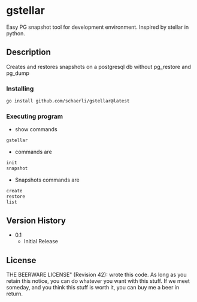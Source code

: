 # gstellar

Easy PG snapshot tool for development environment. Inspired by stellar in python.

## Description

Creates and restores snapshots on a postgresql db without pg_restore and pg_dump

### Installing

```bash
go install github.com/schaerli/gstellar@latest
```

### Executing program

* show commands
```bash
gstellar
```

* commands are
```bash
init
snapshot
```

* Snapshots commands are
```bash
create
restore
list
```

## Version History

* 0.1
    * Initial Release

## License

THE BEERWARE LICENSE" (Revision 42):
<schaerli> wrote this code. As long as you retain this
notice, you can do whatever you want with this stuff. If we
meet someday, and you think this stuff is worth it, you can
buy me a beer in return.

